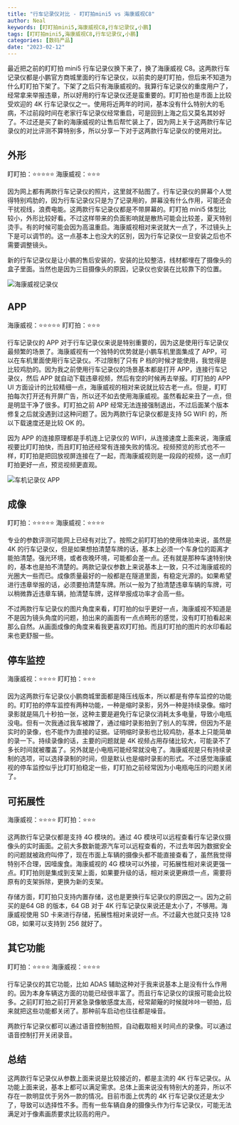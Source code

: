 ```yaml
---
title: "行车记录仪对比 - 盯盯拍mini5 vs 海康威视C8"
author: Neal
keywords: [盯盯拍mini5,海康威视C8,行车记录仪,小鹏]
tags: [盯盯拍mini5,海康威视C8,行车记录仪,小鹏]
categories: [数码产品]
date: "2023-02-12" 
---
```


最近把之前的盯盯拍 mini5 行车记录仪换下来了，换了海康威视 C8。这两款行车记录仪都是小鹏官方商城里面的行车记录仪，以前卖的是盯盯拍，但后来不知道为什么盯盯拍下架了。下架了之后只有海康威视的。我算行车记录仪的重度用户了，经常拿来举报违章，所以好用的行车记录仪还是蛮重要的。盯盯拍也是市面上比较受欢迎的 4K 行车记录仪之一。使用将近两年的时间，基本没有什么特别大的毛病，不过前段时间在老家行车记录仪经常重启，可是回到上海之后又莫名其妙好了。不过还是买了新的海康威视的让售后帮忙装上了，因为网上关于这两款行车记录仪的对比评测不算特别多，所以分享一下对于这两款行车记录仪的使用对比。

## 外形

盯盯拍：⭐⭐⭐⭐⭐
海康威视：⭐⭐⭐

因为网上都有两款行车记录仪的照片，这里就不贴图了。行车记录仪的屏幕个人觉得特别鸡肋的，因为行车记录仪只是为了记录用的，屏幕没有什么作用，可能还会干扰视线，浪费电能。这两款行车记录仪都是不带屏幕的。盯盯拍 mini5 体型比较小，外形比较好看。不过这样带来的负面影响就是散热可能会比较差，夏天特别烫手。有的时候可能会因为高温重启。海康威视相对来说就大一点了，不过镜头上下是可以调节的。这一点基本上也没大的区别，因为行车记录仪一旦安装之后也不需要调整镜头。

新的行车记录仪是让小鹏的售后安装的，安装的比较整洁，线材都埋在了摄像头的盒子里面。当然也是因为三目摄像头的原因，记录仪也安装在比较靠下的位置。

![海康威视记录仪](https://s2.loli.net/2023/02/17/S6xWJcVtYRzpUIm.jpg)

## APP

海康威视：⭐⭐⭐⭐⭐
盯盯拍：⭐⭐⭐

行车记录仪的 APP 对于行车记录仪来说是特别重要的，因为这是使用行车记录仪最频繁的场景了。海康威视有一个独特的优势就是小鹏车机里面集成了 APP，可以在车机里面使用行车记录仪。不过限制了只有 P 档的时候才能使用，我觉得是比较鸡肋的。因为我之前使用行车记录仪的场景基本都是打开 APP，连接行车记录仪，然后 APP 就自动下载违章视频，然后有空的时候再去举报。盯盯拍的 APP UI 方面设计的比较精细一点，海康威视的相对来说就比较古老一点。但是，盯盯拍每次打开还有开屏广告，所以还不如去使用海康威视。虽然看起来丑了一点，但是明显干净了很多。盯盯拍之前 APP 经常无法连接强制退出，不过后面某个版本修复之后就没遇到过这种问题了。因为两款行车记录仪都是支持 5G WIFI 的，所以下载速度还是比较 OK 的。

因为 APP 的连接原理都是手机连上记录仪的 WIFI，从连接速度上面来说，海康威视要比盯盯拍快，而且盯盯拍还经常有连接失败的情况。视频预览的形式也不一样，盯盯拍是把回放视屏连接在了一起，而海康威视则是一段段的视频，这一点盯盯拍更好一点，预览视频更直观。

![车机记录仪 APP](https://s2.loli.net/2023/02/17/4etHZ1jUbgFu5ok.jpg)

## 成像

盯盯拍：⭐⭐⭐⭐⭐
海康威视：⭐⭐⭐⭐

专业的参数评测可能网上已经有对比了。按照之前盯盯拍的使用体验来说，虽然是 4K 的行车记录仪，但是如果想拍清楚车牌的话，基本上必须一个车身位的距离才能拍清楚。强光环境，或者夜晚环境，可能都会差一点。还有就是那种车速特别快的，基本也是拍不清楚的。两款记录仪参数上来说基本上一致，只不过海康威视的光圈大一些而已。成像质量最好的一般都是在隧道里面，有稳定光源的。如果希望进行违章举报的话，必须要拍清楚车牌。所以一般为了拍清楚违章车辆的车牌，可以稍微靠近违章车辆，拍清楚车牌，这样举报成功率才会高一些。

不过两款行车记录仪的图片角度来看，盯盯拍的似乎更好一点，海康威视不知道是不是因为镜头角度的问题，拍出来的画面有一点点畸形的感觉，没有盯盯拍看起来那么自然。从画面成像的角度来看我更喜欢盯盯拍。而且盯盯拍的图片的水印看起来也更舒服一些。

## 停车监控

海康威视：⭐⭐⭐⭐
盯盯拍：⭐⭐⭐

因为这两款行车记录仪小鹏商城里面都是降压线版本，所以都是有停车监控的功能的。盯盯拍的停车监控有两种功能，一种是缩时录影，另外一种是持续录像。缩时录影就是隔几十秒拍一张，这种主要是避免行车记录仪消耗太多电量，导致小电瓶没电。但有一次我通过我车被蹭了，通过缩时录影拍到了别人的车牌，但因为不是实时的录像，也不能作为直接的证据。证明缩时录影也比较鸡肋，基本上只能简单的录一下。持续录像的话，主要的问题就是 4K 视频占用存储比较大，可能录不了多长时间就被覆盖了。另外就是小电瓶可能经常就没电了。海康威视是只有持续录制的选项，可以选择录制的时间，但是默认也是缩时录影的形式。不过感觉海康威视的停车监控似乎比盯盯拍稳定一些，盯盯拍之前经常因为小电瓶电压的问题关闭了。

## 可拓展性

海康威视：⭐⭐⭐⭐
盯盯拍：⭐⭐⭐

这两款行车记录仪都是支持 4G 模块的。通过 4G 模块可以远程查看行车记录仪摄像头的实时画面。之前大多数新能源汽车可以远程查看的，不过去年因为数据安全的问题就被政府叫停了，现在市面上车辆的摄像头都不能直接查看了，虽然我觉得特别不合理，因噎废食。海康威视的 4G 模块可以外接，可拓展性相对来说更强一点。盯盯拍则是集成到支架上面，如果要升级的话，相对来说更麻烦一点，需要将原有的支架拆除，更换为新的支架。

存储方面，盯盯拍只支持内置存储，这也是更换行车记录仪的原因之一。因为之前买的是64 GB 的版本，64 GB 对于 4K 行车记录仪来说还是太小了，不够用。海康威视使用 SD 卡来进行存储，拓展性相对来说好一点。不过最大也就只支持 128 GB，如果可以支持到 256 就好了。

## 其它功能

盯盯拍：⭐⭐⭐⭐
海康威视：⭐⭐⭐⭐

行车记录仪的其它功能，比如 ADAS 辅助这种对于我来说基本上是没有什么作用的。因为本身车辆这方面的功能已经很丰富了。而且行车记录仪的误报可能会比较多。之前盯盯拍之前打开紧急录像敏感度太高，经常颠簸的时候就咔咔一顿拍，后来就把这些功能都关闭了。那种前车启动也往往都是噪音。

两款行车记录仪都可以通过语音控制拍照，自动截取相关时间点的录像。可以通过语音控制打开关闭录音。

## 总结

这两款行车记录仪从参数上面来说是比较接近的，都是主流的 4K 行车记录仪。从功能上面来说，基本上都可以满足需求。总体上面来说没有特别大的差异，所以不存在一款明显优于另外一款的情况。目前市面上优秀的 4K 行车记录仪还是太少了，导致可以选择性不多。而有一些车辆自身的摄像头作为行车记录仪，可能无法满足对于像素画质要求比较高的用户。
